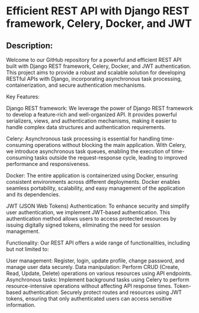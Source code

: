 # Efficient REST API with Django REST framework, Celery, Docker, and JWT

## Description:

Welcome to our GitHub repository for a powerful and efficient REST API built with Django REST framework, Celery, Docker, and JWT authentication. This project aims to provide a robust and scalable solution for developing RESTful APIs with Django, incorporating asynchronous task processing, containerization, and secure authentication mechanisms.

Key Features:

Django REST framework: We leverage the power of Django REST framework to develop a feature-rich and well-organized API. It provides powerful serializers, views, and authentication mechanisms, making it easier to handle complex data structures and authentication requirements.

Celery: Asynchronous task processing is essential for handling time-consuming operations without blocking the main application. With Celery, we introduce asynchronous task queues, enabling the execution of time-consuming tasks outside the request-response cycle, leading to improved performance and responsiveness.

Docker: The entire application is containerized using Docker, ensuring consistent environments across different deployments. Docker enables seamless portability, scalability, and easy management of the application and its dependencies.

JWT (JSON Web Tokens) Authentication: To enhance security and simplify user authentication, we implement JWT-based authentication. This authentication method allows users to access protected resources by issuing digitally signed tokens, eliminating the need for session management.

Functionality:
Our REST API offers a wide range of functionalities, including but not limited to:

User management: Register, login, update profile, change password, and manage user data securely.
Data manipulation: Perform CRUD (Create, Read, Update, Delete) operations on various resources using API endpoints.
Asynchronous tasks: Implement background tasks using Celery to perform resource-intensive operations without affecting API response times.
Token-based authentication: Securely protect routes and resources using JWT tokens, ensuring that only authenticated users can access sensitive information.
